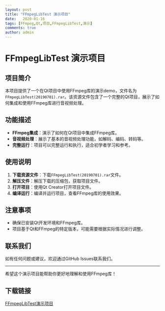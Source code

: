 ```yaml
---
layout: post
title: "FFmpegLibTest 演示项目"
date:   2020-01-16
tags: [FFmpeg,Qt,项目,FFmpegLibTest,演示]
comments: true
author: admin
---
```

# FFmpegLibTest 演示项目

## 项目简介

本项目提供了一个在Qt项目中使用FFmpeg库的演示demo，文件名为`FFmpegLibTest(20190701).rar`。该资源文件包含了一个完整的Qt项目，展示了如何集成和使用FFmpeg库进行音视频处理。

## 功能描述

- **FFmpeg集成**：演示了如何在Qt项目中集成FFmpeg库。
- **音视频处理**：展示了基本的音视频处理功能，如解码、编码、转码等。
- **完整运行**：项目可以完整运行和执行，适合初学者学习和参考。

## 使用说明

1. **下载资源文件**：下载`FFmpegLibTest(20190701).rar`文件。
2. **解压文件**：解压下载的压缩包，获取项目文件。
3. **打开项目**：使用Qt Creator打开项目文件。
4. **编译运行**：编译并运行项目，查看FFmpeg库的使用效果。

## 注意事项

- 确保已安装Qt开发环境和FFmpeg库。
- 项目基于Qt和FFmpeg的特定版本，可能需要根据实际情况进行调整。

## 联系我们

如有任何问题或建议，欢迎通过GitHub Issues联系我们。

---

希望这个演示项目能帮助你更好地理解和使用FFmpeg库！

## 下载链接

[FFmpegLibTest演示项目](https://pan.quark.cn/s/e93717608404)